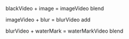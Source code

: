 blackVideo + image = imageVideo blend

imageVideo + blur = blurVideo add

blurVideo + waterMark = waterMarkVideo blend

